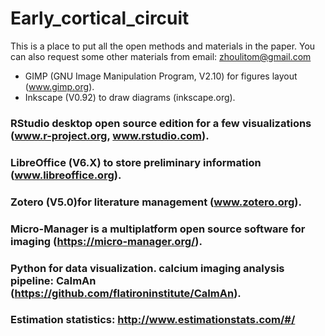 # Early_cortical_circuit
This is a place to put all the open methods and materials in the paper. You can also request some other materials from email: zhoulitom@gmail.com


* GIMP (GNU Image Manipulation Program, V2.10) for figures layout (www.gimp.org). 
* Inkscape (V0.92) to draw diagrams (inkscape.org). 
### RStudio desktop open source edition for a few visualizations (www.r-project.org, www.rstudio.com). 
### LibreOffice (V6.X) to store preliminary information (www.libreoffice.org). 
### Zotero (V5.0)for literature management (www.zotero.org). 
### Micro-Manager is a multiplatform open source software for imaging (https://micro-manager.org/). 
### Python for data visualization. calcium imaging analysis pipeline: CaImAn (https://github.com/flatironinstitute/CaImAn). 
### Estimation statistics: http://www.estimationstats.com/#/
